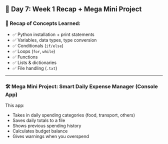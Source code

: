## 🐍 **Day 7: Week 1 Recap + Mega Mini Project**

### 🔁 Recap of Concepts Learned:

* ✅ Python installation + print statements
* ✅ Variables, data types, type conversion
* ✅ Conditionals (`if/else`)
* ✅ Loops (`for`, `while`)
* ✅ Functions
* ✅ Lists & dictionaries
* ✅ File handling (`.txt`)

---

### 🛠️ Mega Mini Project: **Smart Daily Expense Manager (Console App)**

This app:

* Takes in daily spending categories (food, transport, others)
* Saves daily totals to a file
* Shows previous spending history
* Calculates budget balance
* Gives warnings when you overspend


